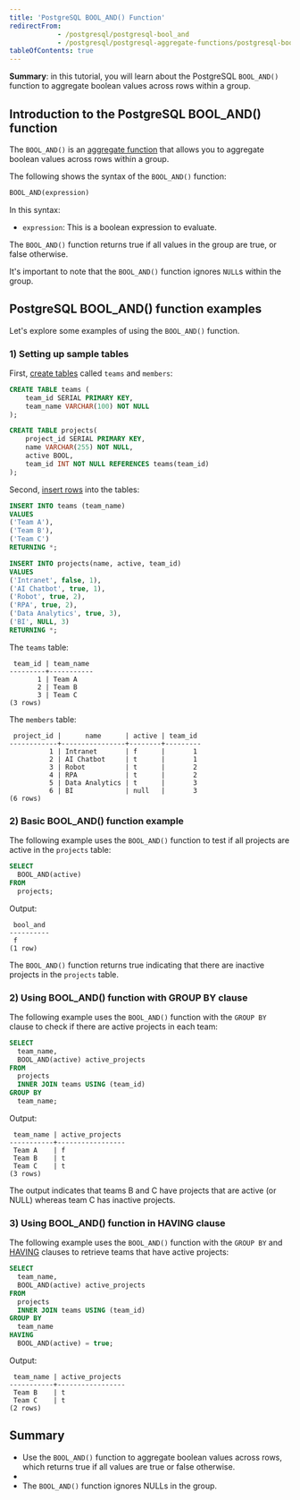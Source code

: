 ```yaml
---
title: 'PostgreSQL BOOL_AND() Function'
redirectFrom:
            - /postgresql/postgresql-bool_and 
            - /postgresql/postgresql-aggregate-functions/postgresql-bool_and
tableOfContents: true
---
```



**Summary**: in this tutorial, you will learn about the PostgreSQL `BOOL_AND()` function to aggregate boolean values across rows within a group.

## Introduction to the PostgreSQL BOOL_AND() function

The `BOOL_AND()` is an [aggregate function](/postgresql/postgresql-aggregate-functions) that allows you to aggregate boolean values across rows within a group.

The following shows the syntax of the `BOOL_AND()` function:

```sql
BOOL_AND(expression)
```

In this syntax:

- `expression`: This is a boolean expression to evaluate.

The `BOOL_AND()` function returns true if all values in the group are true, or false otherwise.

It's important to note that the `BOOL_AND()` function ignores `NULL`s within the group.

## PostgreSQL BOOL_AND() function examples

Let's explore some examples of using the `BOOL_AND()` function.

### 1) Setting up sample tables

First, [create tables](/postgresql/postgresql-create-table) called `teams` and `members`:

```sql
CREATE TABLE teams (
    team_id SERIAL PRIMARY KEY,
    team_name VARCHAR(100) NOT NULL
);

CREATE TABLE projects(
    project_id SERIAL PRIMARY KEY,
    name VARCHAR(255) NOT NULL,
    active BOOL,
    team_id INT NOT NULL REFERENCES teams(team_id)
);
```

Second, [insert rows](/postgresql/postgresql-insert-multiple-rows) into the tables:

```sql
INSERT INTO teams (team_name)
VALUES
('Team A'),
('Team B'),
('Team C')
RETURNING *;

INSERT INTO projects(name, active, team_id)
VALUES
('Intranet', false, 1),
('AI Chatbot', true, 1),
('Robot', true, 2),
('RPA', true, 2),
('Data Analytics', true, 3),
('BI', NULL, 3)
RETURNING *;
```

The `teams` table:

```
 team_id | team_name
---------+-----------
       1 | Team A
       2 | Team B
       3 | Team C
(3 rows)
```

The `members` table:

```
 project_id |      name      | active | team_id
------------+----------------+--------+---------
          1 | Intranet       | f      |       1
          2 | AI Chatbot     | t      |       1
          3 | Robot          | t      |       2
          4 | RPA            | t      |       2
          5 | Data Analytics | t      |       3
          6 | BI             | null   |       3
(6 rows)
```

### 2) Basic BOOL_AND() function example

The following example uses the `BOOL_AND()` function to test if all projects are active in the `projects` table:

```sql
SELECT
  BOOL_AND(active)
FROM
  projects;
```

Output:

```
 bool_and
----------
 f
(1 row)
```

The `BOOL_AND()` function returns true indicating that there are inactive projects in the `projects` table.

### 2) Using BOOL_AND() function with GROUP BY clause

The following example uses the `BOOL_AND()` function with the `GROUP BY` clause to check if there are active projects in each team:

```sql
SELECT
  team_name,
  BOOL_AND(active) active_projects
FROM
  projects
  INNER JOIN teams USING (team_id)
GROUP BY
  team_name;
```

Output:

```
 team_name | active_projects
-----------+-----------------
 Team A    | f
 Team B    | t
 Team C    | t
(3 rows)
```

The output indicates that teams B and C have projects that are active (or NULL) whereas team C has inactive projects.

### 3) Using BOOL_AND() function in HAVING clause

The following example uses the `BOOL_AND()` function with the `GROUP BY` and [HAVING](/postgresql/postgresql-having) clauses to retrieve teams that have active projects:

```sql
SELECT
  team_name,
  BOOL_AND(active) active_projects
FROM
  projects
  INNER JOIN teams USING (team_id)
GROUP BY
  team_name
HAVING
  BOOL_AND(active) = true;
```

Output:

```
 team_name | active_projects
-----------+-----------------
 Team B    | t
 Team C    | t
(2 rows)
```

## Summary

- Use the `BOOL_AND()` function to aggregate boolean values across rows, which returns true if all values are true or false otherwise.
-
- The `BOOL_AND()` function ignores NULLs in the group.
